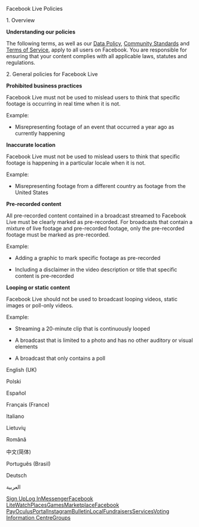 Facebook Live Policies

1\. Overview

**Understanding our policies**

The following terms, as well as our [Data Policy](https://www.facebook.com/about/privacy/), [Community Standards](https://www.facebook.com/communitystandards/) and [Terms of Service](https://www.facebook.com/legal/terms), apply to all users on Facebook. You are responsible for ensuring that your content complies with all applicable laws, statutes and regulations.

2\. General policies for Facebook Live

**Prohibited business practices**

Facebook Live must not be used to mislead users to think that specific footage is occurring in real time when it is not.

Example:

*   Misrepresenting footage of an event that occurred a year ago as currently happening

**Inaccurate location**

Facebook Live must not be used to mislead users to think that specific footage is happening in a particular locale when it is not.

Example:

*   Misrepresenting footage from a different country as footage from the United States

**Pre-recorded content**

All pre-recorded content contained in a broadcast streamed to Facebook Live must be clearly marked as pre-recorded. For broadcasts that contain a mixture of live footage and pre-recorded footage, only the pre-recorded footage must be marked as pre-recorded.

Example:

*   Adding a graphic to mark specific footage as pre-recorded

*   Including a disclaimer in the video description or title that specific content is pre-recorded

**Looping or static content**

Facebook Live should not be used to broadcast looping videos, static images or poll-only videos.

Example:

*   Streaming a 20-minute clip that is continuously looped

*   A broadcast that is limited to a photo and has no other auditory or visual elements

*   A broadcast that only contains a poll

English (UK)

Polski

Español

Français (France)

Italiano

Lietuvių

Română

中文(简体)

Português (Brasil)

Deutsch

العربية

[Sign Up](https://www.facebook.com/reg/)[Log In](https://www.facebook.com/login/)[Messenger](https://l.facebook.com/l.php?u=https%3A%2F%2Fmessenger.com%2F&h=AT3l2VqUEQT6gkolfpkL4LY8NJMrpaeK18MXtFeUCgGyB1i9fa0xxERHV2G2lJWE4yzC4ZSleAY3iNjZcYdpbImZzTm_88287Rof4U5H0UA7sNpzAC59Ypy5oh76SCouOkxMdBRc2fDA4PaajaE0hggzq7u9v3mCdGdDag)[Facebook Lite](https://www.facebook.com/lite/)[Watch](https://en-gb.facebook.com/watch/)[Places](https://www.facebook.com/places/)[Games](https://www.facebook.com/games/)[Marketplace](https://www.facebook.com/marketplace/)[Facebook Pay](https://pay.facebook.com/)[Oculus](https://l.facebook.com/l.php?u=https%3A%2F%2Fwww.oculus.com%2F&h=AT3l2VqUEQT6gkolfpkL4LY8NJMrpaeK18MXtFeUCgGyB1i9fa0xxERHV2G2lJWE4yzC4ZSleAY3iNjZcYdpbImZzTm_88287Rof4U5H0UA7sNpzAC59Ypy5oh76SCouOkxMdBRc2fDA4PaajaE0hggzq7u9v3mCdGdDag)[Portal](https://portal.facebook.com/)[Instagram](https://l.facebook.com/l.php?u=https%3A%2F%2Fwww.instagram.com%2F&h=AT3l2VqUEQT6gkolfpkL4LY8NJMrpaeK18MXtFeUCgGyB1i9fa0xxERHV2G2lJWE4yzC4ZSleAY3iNjZcYdpbImZzTm_88287Rof4U5H0UA7sNpzAC59Ypy5oh76SCouOkxMdBRc2fDA4PaajaE0hggzq7u9v3mCdGdDag)[Bulletin](https://www.bulletin.com/)[Local](https://www.facebook.com/local/lists/245019872666104/)[Fundraisers](https://www.facebook.com/fundraisers/)[Services](https://www.facebook.com/biz/directory/)[Voting Information Centre](https://www.facebook.com/votinginformationcenter/?entry_point=c2l0ZQ%3D%3D)[Groups](https://www.facebook.com/groups/explore/)